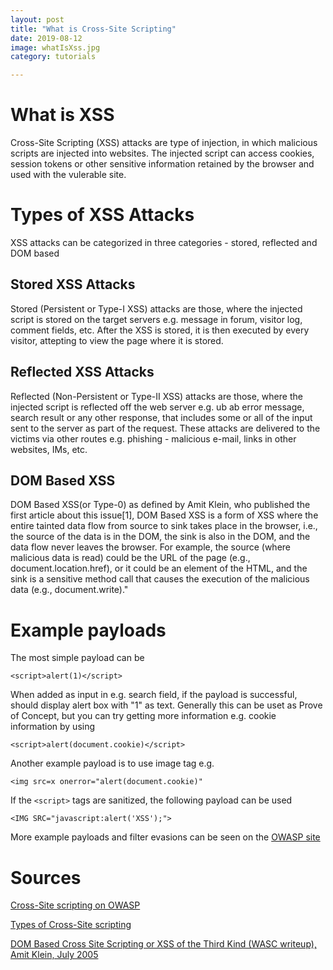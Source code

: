```yaml
---
layout: post
title: "What is Cross-Site Scripting"
date: 2019-08-12
image: whatIsXss.jpg
category: tutorials

---
```


# What is XSS
Cross-Site Scripting (XSS) attacks are type of injection, in which malicious scripts are injected into websites. The injected script can access cookies, session tokens or other sensitive information retained by the browser and used with the vulerable site.

# Types of XSS Attacks
XSS attacks can be categorized in three categories - stored, reflected and DOM based

## Stored XSS Attacks
Stored (Persistent or Type-I XSS) attacks are those, where the injected script is stored on the target servers e.g. message in forum, visitor log, comment fields, etc. After the XSS is stored, it is then executed by every visitor, attepting to view the page where it is stored.

## Reflected XSS Attacks
Reflected (Non-Persistent or Type-II XSS) attacks are those, where the injected script is reflected off the web server e.g. ub ab error message, search result or any other response, that includes some or all of the input sent to the server as part of the request. These attacks are delivered to the victims via other routes e.g. phishing - malicious e-mail, links in other websites, IMs, etc. 

## DOM Based XSS
DOM Based XSS(or Type-0) as defined by Amit Klein, who published the first article about this issue[1], DOM Based XSS is a form of XSS where the entire tainted data flow from source to sink takes place in the browser, i.e., the source of the data is in the DOM, the sink is also in the DOM, and the data flow never leaves the browser. For example, the source (where malicious data is read) could be the URL of the page (e.g., document.location.href), or it could be an element of the HTML, and the sink is a sensitive method call that causes the execution of the malicious data (e.g., document.write)."

# Example payloads

The most simple payload can be
```
<script>alert(1)</script>
```
When added as input in e.g. search field, if the payload is successful, should display alert box with "1" as text. Generally this can be uset as Prove of Concept, but you can try getting more information e.g. cookie information by using

```
<script>alert(document.cookie)</script>
```

Another example payload is to use image tag e.g.

```
<img src=x onerror="alert(document.cookie)"
```

If the `<script>` tags are sanitized, the following payload can be used
```
<IMG SRC="javascript:alert('XSS');">
``` 

More example payloads and filter evasions can be seen on the [OWASP site](https://www.owasp.org/index.php/XSS_Filter_Evasion_Cheat_Sheet)

# Sources

[Cross-Site scripting on OWASP](https://www.owasp.org/index.php/Cross-site_Scripting_(XSS))

[Types of Cross-Site scripting](https://www.owasp.org/index.php/Types_of_Cross-Site_Scripting)

[DOM Based Cross Site Scripting or XSS of the Third Kind (WASC writeup), Amit Klein, July 2005](http://www.webappsec.org/projects/articles/071105.shtml)
